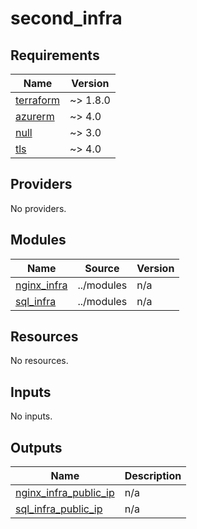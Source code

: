 # second_infra

<!-- BEGINNING OF PRE-COMMIT-OPENTOFU DOCS HOOK -->
## Requirements

| Name | Version |
|------|---------|
| <a name="requirement_terraform"></a> [terraform](#requirement\_terraform) | ~> 1.8.0 |
| <a name="requirement_azurerm"></a> [azurerm](#requirement\_azurerm) | ~> 4.0 |
| <a name="requirement_null"></a> [null](#requirement\_null) | ~> 3.0 |
| <a name="requirement_tls"></a> [tls](#requirement\_tls) | ~> 4.0 |

## Providers

No providers.

## Modules

| Name | Source | Version |
|------|--------|---------|
| <a name="module_nginx_infra"></a> [nginx\_infra](#module\_nginx\_infra) | ../modules | n/a |
| <a name="module_sql_infra"></a> [sql\_infra](#module\_sql\_infra) | ../modules | n/a |

## Resources

No resources.

## Inputs

No inputs.

## Outputs

| Name | Description |
|------|-------------|
| <a name="output_nginx_infra_public_ip"></a> [nginx\_infra\_public\_ip](#output\_nginx\_infra\_public\_ip) | n/a |
| <a name="output_sql_infra_public_ip"></a> [sql\_infra\_public\_ip](#output\_sql\_infra\_public\_ip) | n/a |
<!-- END OF PRE-COMMIT-OPENTOFU DOCS HOOK -->
